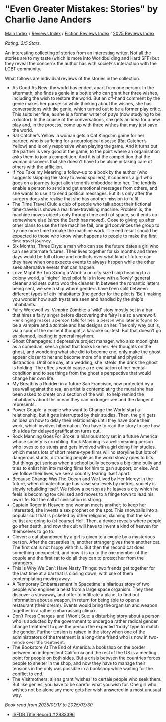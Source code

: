 # "Even Greater Mistakes: Stories" by Charlie Jane Anders

[Main Index](../../../README.md) / [Reviews Index](../../README.md) / [Fiction Reviews Index](../README.md) / [2025 Reviews Index](README.md)

*Rating: 3/5 Stars.*

An interesting collecting of stories from an interesting writer. Not all the stories are to my taste (which is more into Worldbuilding and Hard SFF) but they reveal the concerns the author has with society's interaction with the LGBT community.

What follows are individual reviews of the stories in the collection.

- As Good As New: the world has ended, apart from one person. In the aftermath, she finds a genie in a bottle who can grant her three wishes, including the wish to restore the world. But an off-hand comment by the genie makes her pause: so while thinking about the wishes, she has conversations with the genie, which turned out to be a former play critic. This suits her fine, as she is a former writer of plays (now studying to be a doctor). In the course of the conversations, she gets an idea for a new play and, in the process, come up with three wishes that may just save the world.
- Rat Catcher’s Yellow: a woman gets a Cat Kingdom game for her partner, who is suffering for a neurological disease (Rat Catcher’s Yellow) and is only responsive when playing the game. And it turns out the partner is very good at the game, to the point where an organisation asks them to join a competition. And it is at the competition that the woman discovers that she doesn't have to be alone in taking care of others with the affliction.
- If You Take my Meaning: a follow-up to a book by the author (who suggests skipping the story to avoid spoilers), it concerns a girl who goes on a journey to get alien tendrils embedded into her. The tendrils enable a person to send and get emotional messages from others, and she wants to use it to send political messages. But it is only after the surgery does she realise that she has another mission to fulfil.
- The Time Travel Club: a club of people who talk about their fictional time-travels is shown a real time-travelling machine. Problem is, the machine moves objects only through time and not space, so it ends up somewhere else (since the Earth has moved). Close to giving up after other plans to use the time machine fail, one girl convinces the group to try one more time to make the machine work. The end result should be expected to those who know what happens to people to make the first time travel journey.
- Six Months, Three Days: a man who can see the future dates a girl who can see alternate futures. Their lives together for six months and three days would be full of love and conflicts over what kind of future can they have when one expects events to always happen while the other sees alternative events that can happen.
- Love Might Be Too Strong a Word: a on city sized ship heading to a colony world, a 'higher' level pilot falls in love with a 'lowly' general cleaner and sets out to woo the cleaner. In between the romantic letters being sent, we see a ship where genders have been split between different types of city inhabitants (the gender for the pilot is 'Be') making you wonder how such trysts are seen and handled by the ship's inhabitants.
- Fairy Werewolf vs. Vampire Zombie: a 'wild' story mostly set in a bar that hires a fairy singer before discovering the fairy is also a werewolf. Her singing makes a person falls for her: a person who later is found to be a vampire and a zombie and has designs on her. The only way out is, via a spur of the moment thought, a karaoke contest. But that doesn't go as planned, leading to general mayhem.
- Ghost Champagne: a depressive project manager, who also moonlights as a comedian, sees a ghost that looks like her. Her thoughts on the ghost, and wondering what she did to become one, only make the ghost appear closer to her and become more of a mental and physical distraction. Until one day, at a wedding, she 'steals' the drink the ghost is holding. The effects would cause a re-evaluation of her mental condition and to see things from the ghost's perspective that would change her own life.
- My Breath is a Rudder: in a future San Francisco, now protected by a sea wall against the sea, an artist is contemplating the mural she has been asked to create on a section of the wall, to help remind the inhabitants about the ocean they can no longer see and the danger it represents.
- Power Couple: a couple who want to Change the World start a relationship, but it gets interrupted by their studies. Then, the girl gets an idea on how to delay their relationship until they have done their work, which involves hibernation. You have to read the story to see how this idea for delayed gratification turns out.
- Rock Manning Goes For Broke: a hilarious story set in a future America whose society is crumbling. Rock Manning is a well-meaning person who loves to do stunts and gets involved with a girl doing film studies, which means lots of short meme-type films will no storyline but lots of dangerous stunts, distracting people as the world slowly goes to bits. But things get serious when a school bully becomes a big-time bully and tries to enlist him into making films for him to gain support; or else. And we follow their lives, we see a country tearing itself apart.
- Because Change Was The Ocean and We Lived by Her Mercy: in the future, when climate change has raise sea levels by metres, society is slowly rebuilding itself. We follow a person as he leaves a city which he feels is becoming too civilised and moves to a fringe town to lead his own life. But the call of civilisation is strong.
- Captain Roger in Heaven: one woman meets another; to keep her interested, she invents a sex prophet on the spot. This snowballs into a popular cult that is picketed by other religions, claiming that the sex cultist are going to (of course) Hell. Then, a device reveals where people go after death, and now the cult will have to invent a kind of heaven for themselves to go to.
- Clover: a cat abandoned by a girl is given to a couple by a mysterious person. After the cat settles in, another stranger gives them another cat. The first cat is not happy with this. But then the second cat does something unexpected, and now it is up to the one member of the couple and the first cat to do all they can to protect her from the strangers.
- This is Why We Can’t Have Nasty Things: two friends get together for the last time at a bar that is closing down, with one of them contemplating moving away.
- A Temporary Embarrassment in Spacetime: a hilarious story of two people who engineer a heist from a large space organism. They then discover a stowaway, and offer to infiltrate a planet to find out information about a weapon, in return for being able to open a restaurant (their dream). Events would bring the organism and weapon together in a rather embarrassing climax.
- Don’t Press Charges, and I Won’t Sue: a disturbing story about a person who is abducted by the government to undergo a rather radical gender change treatment to give the person the expected 'body' type to match the gender. Further tension is raised in the story when one of the administrators of the treatment is a long-time friend who is now in two-minds over the treatment.
- The Bookstore At The End of America: a bookshop on the border between an independent California and the rest of the US is a meeting point for people on both sides. But a crisis between the countries forces people to shelter in the shop, and now they have to manage their tensions in the only was possible in a bookshop while waiting for the conflict to end.
- The Visitmothers: aliens grant 'wishes' to certain people who seek them. But like genies, you have to be careful what you wish for. One girl who wishes not be alone any more gets her wish answered in a most unusual way.

*Book read from 2025/03/17 to 2025/03/30.*

- [ISFDB Title Record # 2933396](https://www.isfdb.org/cgi-bin/title.cgi?2933396)
